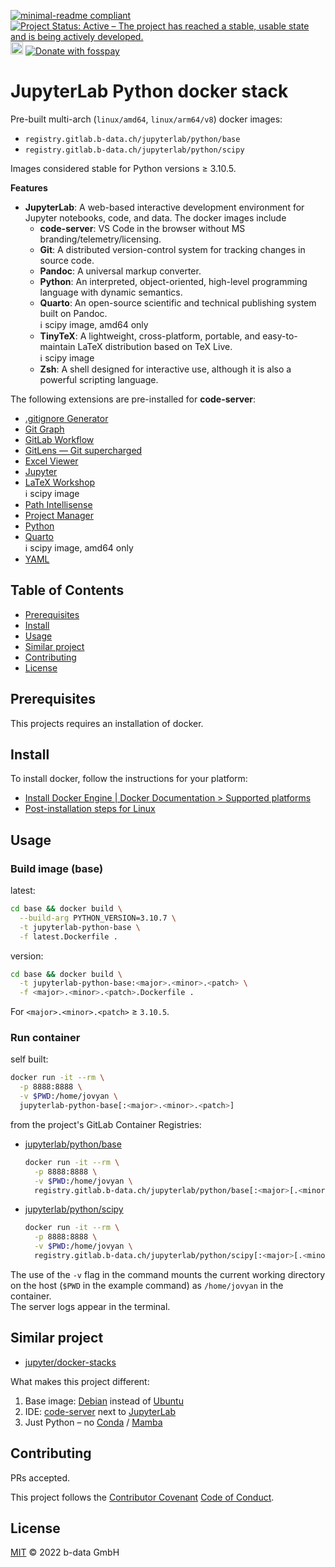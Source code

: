[![minimal-readme compliant](https://img.shields.io/badge/readme%20style-minimal-brightgreen.svg)](https://github.com/RichardLitt/standard-readme/blob/master/example-readmes/minimal-readme.md) [![Project Status: Active – The project has reached a stable, usable state and is being actively developed.](https://www.repostatus.org/badges/latest/active.svg)](https://www.repostatus.org/#active) <a href="https://liberapay.com/benz0li/donate"><img src="https://liberapay.com/assets/widgets/donate.svg" alt="Donate using Liberapay" height="20"></a> <a href="https://benz0li.b-data.io/donate?project=1"><img src="https://benz0li.b-data.io/donate/static/donate-with-fosspay.png" alt="Donate with fosspay"></a>

# JupyterLab Python docker stack

Pre-built multi-arch (`linux/amd64`, `linux/arm64/v8`) docker images:

*  `registry.gitlab.b-data.ch/jupyterlab/python/base`
*  `registry.gitlab.b-data.ch/jupyterlab/python/scipy`

Images considered stable for Python versions ≥ 3.10.5.

**Features**

*  **JupyterLab**: A web-based interactive development environment for Jupyter
   notebooks, code, and data. The docker images include
    *  **code-server**: VS Code in the browser without MS
       branding/telemetry/licensing.
    *  **Git**: A distributed version-control system for tracking changes in
       source code.
    *  **Pandoc**: A universal markup converter.
    *  **Python**: An interpreted, object-oriented, high-level programming
       language with dynamic semantics.
    *  **Quarto**: An open-source scientific and technical publishing system
       built on Pandoc.  
       :information_source: scipy image, amd64 only
    *  **TinyTeX**: A lightweight, cross-platform, portable, and
       easy-to-maintain LaTeX distribution based on TeX Live.  
       :information_source: scipy image
    *  **Zsh**: A shell designed for interactive use, although it is also a
       powerful scripting language.

The following extensions are pre-installed for **code-server**:

*  [.gitignore Generator](https://github.com/piotrpalarz/vscode-gitignore-generator)
*  [Git Graph](https://open-vsx.org/extension/mhutchie/git-graph)
*  [GitLab Workflow](https://open-vsx.org/extension/GitLab/gitlab-workflow)
*  [GitLens — Git supercharged](https://open-vsx.org/extension/eamodio/gitlens)
*  [Excel Viewer](https://open-vsx.org/extension/GrapeCity/gc-excelviewer)
*  [Jupyter](https://open-vsx.org/extension/ms-toolsai/jupyter)
*  [LaTeX Workshop](https://open-vsx.org/extension/James-Yu/latex-workshop)  
    :information_source: scipy image
*  [Path Intellisense](https://open-vsx.org/extension/christian-kohler/path-intellisense)
*  [Project Manager](https://open-vsx.org/extension/alefragnani/project-manager)
*  [Python](https://open-vsx.org/extension/ms-python/python)
*  [Quarto](https://open-vsx.org/extension/quarto/quarto)  
    :information_source: scipy image, amd64 only
*  [YAML](https://open-vsx.org/extension/redhat/vscode-yaml)

## Table of Contents

*  [Prerequisites](#prerequisites)
*  [Install](#install)
*  [Usage](#usage)
*  [Similar project](#similar-project)
*  [Contributing](#contributing)
*  [License](#license)

## Prerequisites

This projects requires an installation of docker.

## Install

To install docker, follow the instructions for your platform:

*  [Install Docker Engine | Docker Documentation > Supported platforms](https://docs.docker.com/engine/install/#supported-platforms)
*  [Post-installation steps for Linux](https://docs.docker.com/engine/install/linux-postinstall/)

## Usage

### Build image (base)

latest:

```bash
cd base && docker build \
  --build-arg PYTHON_VERSION=3.10.7 \
  -t jupyterlab-python-base \
  -f latest.Dockerfile .
```

version:

```bash
cd base && docker build \
  -t jupyterlab-python-base:<major>.<minor>.<patch> \
  -f <major>.<minor>.<patch>.Dockerfile .
```

For `<major>.<minor>.<patch>` ≥ `3.10.5`.

### Run container

self built:

```bash
docker run -it --rm \
  -p 8888:8888 \
  -v $PWD:/home/jovyan \
  jupyterlab-python-base[:<major>.<minor>.<patch>]
```

from the project's GitLab Container Registries:

*  [jupyterlab/python/base](https://gitlab.b-data.ch/jupyterlab/python/base/container_registry)  
    ```bash
    docker run -it --rm \
      -p 8888:8888 \
      -v $PWD:/home/jovyan \
      registry.gitlab.b-data.ch/jupyterlab/python/base[:<major>[.<minor>[.<patch>]]]
    ```
*  [jupyterlab/python/scipy](https://gitlab.b-data.ch/jupyterlab/python/scipy/container_registry)
    ```bash
    docker run -it --rm \
      -p 8888:8888 \
      -v $PWD:/home/jovyan \
      registry.gitlab.b-data.ch/jupyterlab/python/scipy[:<major>[.<minor>[.<patch>]]]
    ```

The use of the `-v` flag in the command mounts the current working directory on
the host (`$PWD` in the example command) as `/home/jovyan` in the container.  
The server logs appear in the terminal.

## Similar project

*  [jupyter/docker-stacks](https://github.com/jupyter/docker-stacks)

What makes this project different:

1.  Base image: [Debian](https://hub.docker.com/_/debian) instead of
    [Ubuntu](https://hub.docker.com/_/ubuntu)
1.  IDE: [code-server](https://github.com/coder/code-server) next to
    [JupyterLab](https://github.com/jupyterlab/jupyterlab)
1.  Just Python – no [Conda](https://github.com/conda/conda) /
    [Mamba](https://github.com/mamba-org/mamba)

## Contributing

PRs accepted.

This project follows the
[Contributor Covenant](https://www.contributor-covenant.org)
[Code of Conduct](CODE_OF_CONDUCT.md).

## License

[MIT](LICENSE) © 2022 b-data GmbH
